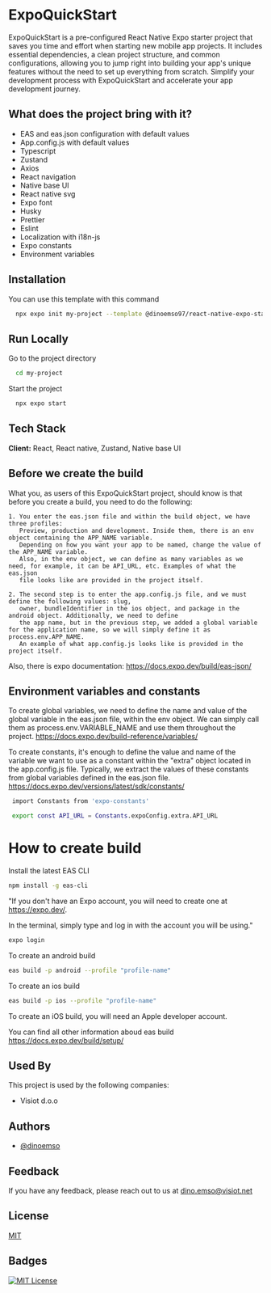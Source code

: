    

# ExpoQuickStart

ExpoQuickStart is a pre-configured React Native Expo starter project that saves you time and effort when starting new mobile app projects. It includes essential dependencies, a clean project structure, and common configurations, allowing you to jump right into building your app's unique features without the need to set up everything from scratch. Simplify your development process with ExpoQuickStart and accelerate your app development journey.










## What does the project bring with it?

- EAS and eas.json configuration with default values
- App.config.js with default values
- Typescript
- Zustand
- Axios 
- React navigation 
- Native base UI 
- React native svg 
- Expo font 
- Husky 
- Prettier 
- Eslint 
- Localization with i18n-js
- Expo constants
- Environment variables




## Installation

You can use this template with this command

```bash
  npx expo init my-project --template @dinoemso97/react-native-expo-starter-project
```
    
## Run Locally

Go to the project directory

```bash
  cd my-project
```

Start the project

```bash
  npx expo start
```


## Tech Stack

**Client:** React, React native, Zustand, Native base UI


## Before we create the build

What you, as users of this ExpoQuickStart project, should know is that before you create a build, you need to do the following: 

    1. You enter the eas.json file and within the build object, we have three profiles: 
       Preview, production and development. Inside them, there is an env object containing the APP_NAME variable. 
       Depending on how you want your app to be named, change the value of the APP_NAME variable.
       Also, in the env object, we can define as many variables as we need, for example, it can be API_URL, etc. Examples of what the eas.json 
       file looks like are provided in the project itself.

    2. The second step is to enter the app.config.js file, and we must define the following values: slug, 
       owner, bundleIdentifier in the ios object, and package in the android object. Additionally, we need to define 
       the app name, but in the previous step, we added a global variable for the application name, so we will simply define it as process.env.APP_NAME. 
       An example of what app.config.js looks like is provided in the project itself.


Also, there is expo documentation: https://docs.expo.dev/build/eas-json/




## Environment variables and constants

To create global variables, we need to define the name and value of the global variable in the eas.json file, within the env object. We can simply call them as process.env.VARIABLE_NAME and use them throughout the project. https://docs.expo.dev/build-reference/variables/

To create constants, it's enough to define the value and name of the variable we want to use as a constant within the "extra" object located in the app.config.js file. Typically, we extract the values of these constants from global variables defined in the eas.json file. https://docs.expo.dev/versions/latest/sdk/constants/ 

```bash
 import Constants from 'expo-constants'

 export const API_URL = Constants.expoConfig.extra.API_URL
```






# How to create build

Install the latest EAS CLI 

```bash
npm install -g eas-cli
```

"If you don't have an Expo account, you will need to create one at https://expo.dev/.

In the terminal, simply type and log in with the account you will be using."

```bash
expo login
```

To create an android build 
```bash
eas build -p android --profile "profile-name"
```

To create an ios build 
```bash
eas build -p ios --profile "profile-name"
```
To create an iOS build, you will need an Apple developer account.

You can find all other information aboud eas build https://docs.expo.dev/build/setup/










## Used By

This project is used by the following companies:

- Visiot d.o.o



## Authors

- [@dinoemso](https://github.com/dinoemso97)


## Feedback

If you have any feedback, please reach out to us at dino.emso@visiot.net


## License

[MIT](https://choosealicense.com/licenses/mit/)


## Badges

[![MIT License](https://img.shields.io/badge/License-MIT-green.svg)](https://choosealicense.com/licenses/mit/)

